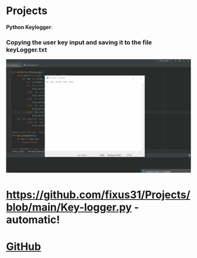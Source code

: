 # Projects


**Python Keylogger**: 
### Copying the user key input and saving it to the file keyLogger.txt

<img src="pythonKeyLogger.gif" alt="Keylogger">

# https://github.com/fixus31/Projects/blob/main/Key-logger.py - automatic!
# [GitHub](https://github.com/fixus31/Projects/blob/main/Key-logger.py)


